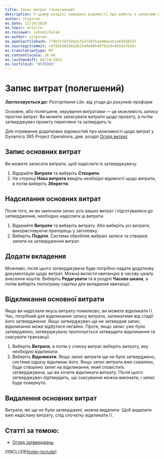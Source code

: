 ```yaml
---
title: Запис витрат (полегшений)
description: У цьому розділі наведено відомості про роботу з записами витрат у полегшеному розгортанні (Lite).
author: stsporen
ms.date: 11/19/2020
ms.topic: article
ms.reviewer: johnmichalak
ms.author: stsporen
ms.openlocfilehash: 774bf2f8f54d2e314740fbad40ea15ce83d38297
ms.sourcegitcommit: c0792bd65d92db25e0e8864879a19c4b93efb10c
ms.translationtype: MT
ms.contentlocale: uk-UA
ms.lasthandoff: 04/14/2022
ms.locfileid: "8578365"
---
```

# <a name="expense-entry-lite"></a>Запис витрат (полегшений)

_**Застосовується до:** Розгортання Lite: від угоди до рахунків-проформ_

Основне, або полегшене, керування витратами — це можливість запису простих витрат. Ви можете записувати витрати щодо проекту, а потім затверджувач проекту перегляне та затвердить їх.

Для отримання додаткових відомостей про можливості щодо витрат у Dynamics 365 Project Operations, див. розділ [Огляд витрат](expense-overview.md).

## <a name="capture-a-basic-expense"></a>Запис основних витрат

Ви можете записати витрати, щоб надіслати їх затверджувачу.

1. Відкрийте **Витрати** та виберіть **Створити**.
2. На сторінці **Нова витрата** введіть необхідні відомості щодо витрати, а потім виберіть **Зберегти**.

## <a name="submit-a-basic-expense"></a>Надсилання основних витрат

Після того, як ви закінчили запис усіх ваших витрат і підготувалися до затвердження, необхідно надіслати ці витрати.

1. Відкрийте **Витрати** та виберіть витрату. Або виберіть усі витрати, використовуючи прапорець у заголовку.
2. Виберіть **Подати**. Система обробляє вибрані записи та створює запити на затвердження витрат.

## <a name="add-an-attachment"></a>Додати вкладення

Можливо, після цього затверджувача буде потрібно надати додаткову документацію щодо витрат. Можна вкласти квитанцію в часову шкалу внесення коштів. Виберіть **Редагувати** та в розділі **Часова шкала**, а потім виберіть піктограму скріпки для вкладення квитанції.

## <a name="recall-a-basic-expense"></a>Відкликання основної витрати

Якщо ви надіслали якусь витрату помилково, ви можете відкликати її. Час, потрібний для відкликання запису витрати, залежатиме від стадії його затвердження.  Якщо затверджувач ще не затвердив запис, відкликання може відбутися негайно. Проте, якщо запис уже було затверджено, затверджувачу пропонується затвердити відкликання та скасувати транзакції.

1. Виберіть **Витрати**, а потім у списку витрат виберіть витрату, яку необхідно відкликати.
2. Виберіть **Відкликати**. Якщо запис витрати ще не було затверджено, система одразу відкликає його. Якщо запис витрати вже схвалено, буде створено запит на відкликання, який сповістить затверджувача, що ви хочете відкликати витрату. Після цього затверджувач підтвердить, що скасування можна виконати, і запис буде повернуто.

## <a name="delete-a-basic-expense"></a>Видалення основних витрат

Витрати, які ще не були затверджені, можна видалити. Щоб видалити вже надіслану витрату, слід спочатку відкликати її.

## <a name="see-also"></a>Статті за темою:

- [Огляд затверджень](../approvals/approvals-overview.md)


[!INCLUDE[footer-include](../includes/footer-banner.md)]